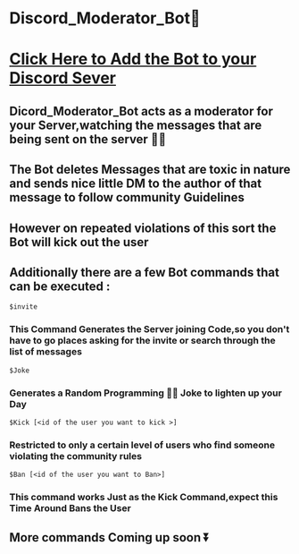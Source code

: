 # Discord_Moderator_Bot🤖

# [Click Here to Add the Bot to your Discord Sever](https://discord.com/api/oauth2/authorize?client_id=763668410605240370&permissions=8&scope=bot)

## Dicord_Moderator_Bot acts as a moderator for your Server,watching the messages that are being sent on the server 👨‍🏫
## The Bot deletes Messages that are toxic in nature and sends nice little DM to the author of that message to follow community Guidelines 
## However on repeated violations of this sort the Bot will kick out the user 
## Additionally there are a few Bot commands that can be executed :

```
$invite
```
### This Command Generates the Server joining Code,so you don't have to go places asking for the invite or search through the list of messages 

```
$Joke

```
### Generates a Random Programming 👨‍💻 Joke to lighten up your Day 


```
$Kick [<id of the user you want to kick >]

```
### Restricted to only a certain level of users who find someone violating the community rules 

```
$Ban [<id of the user you want to Ban>]
```

### This command works Just as the Kick Command,expect this Time Around Bans the User

## More commands Coming  up soon ⏬
